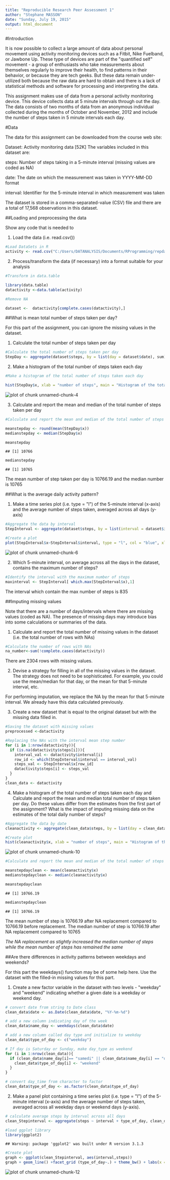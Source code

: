 ```yaml
---
title: "Reproducible Research Peer Assessment 1"
author: "Stephane MASSON"
date: "Sunday, July 19, 2015"
output: html_document
---
```


#Introduction

It is now possible to collect a large amount of data about personal movement using activity monitoring devices such as a Fitbit, Nike Fuelband, or Jawbone Up. These type of devices are part of the "quantified self" movement - a group of enthusiasts who take measurements about themselves regularly to improve their health, to find patterns in their behavior, or because they are tech geeks. But these data remain under-utilized both because the raw data are hard to obtain and there is a lack of statistical methods and software for processing and interpreting the data.

This assignment makes use of data from a personal activity monitoring device. This device collects data at 5 minute intervals through out the day. The data consists of two months of data from an anonymous individual collected during the months of October and November, 2012 and include the number of steps taken in 5 minute intervals each day.

#Data

The data for this assignment can be downloaded from the course web site:

Dataset: Activity monitoring data [52K]
The variables included in this dataset are:

steps: Number of steps taking in a 5-minute interval (missing values are coded as NA)

date: The date on which the measurement was taken in YYYY-MM-DD format

interval: Identifier for the 5-minute interval in which measurement was taken

The dataset is stored in a comma-separated-value (CSV) file and there are a total of 17,568 observations in this dataset.

##Loading and preprocessing the data

Show any code that is needed to

1. Load the data (i.e. read.csv())


```r
#Load DataSets in R
activity <- read.csv("C:/Users/DATANALYSIS/Documents/RProgramming/repdata_project1/activity.csv")
```

2. Process/transform the data (if necessary) into a format suitable for your analysis


```r
#Transform in data.table

library(data.table)
datactivity <-data.table(activity)

#Remove NA

dataset <-  datactivity[complete.cases(datactivity),]
```

##What is mean total number of steps taken per day?

For this part of the assignment, you can ignore the missing values in the dataset.

1. Calculate the total number of steps taken per day


```r
#Calculate the total number of steps taken per day
StepDay <- aggregate(dataset$steps, by = list(day = dataset$date), sum)
```

2. Make a histogram of the total number of steps taken each day


```r
#Make a histogram of the total number of steps taken each day

hist(StepDay$x, xlab = "number of steps", main = "Histogram of the total number of steps taken each day")
```

![plot of chunk unnamed-chunk-4](figure/unnamed-chunk-4-1.png) 

3. Calculate and report the mean and median of the total number of steps taken per day


```r
#Calculate and report the mean and median of the total number of steps taken per day

meanstepday <- round(mean(StepDay$x))
medianstepday <- median(StepDay$x)

meanstepday
```

```
## [1] 10766
```

```r
medianstepday
```

```
## [1] 10765
```

The mean number of step taken per day is 10766.19 and the median number is 10765

##What is the average daily activity pattern?

1. Make a time series plot (i.e. type = "l") of the 5-minute interval (x-axis) and the average number of steps taken, averaged across all days (y-axis)


```r
#Aggregate the data by interval
StepInterval <- aggregate(dataset$steps, by = list(interval = dataset$interval), mean)

#Create a plot
plot(StepInterval$x~StepInterval$interval, type = "l", col = "blue", xlab = "5 minutes Interval", ylab = "average number of step taken", main = "Average number of steps taken in 5-minute interval across all days")
```

![plot of chunk unnamed-chunk-6](figure/unnamed-chunk-6-1.png) 

2. Which 5-minute interval, on average across all the days in the dataset, contains the maximum number of steps?


```r
#Identify the interval with the maximum number of steps
maxinterval <- StepInterval[ which.max(StepInterval$x),1]
```

The interval which contain the max number of steps is 835

##Imputing missing values

Note that there are a number of days/intervals where there are missing values (coded as NA). The presence of missing days may introduce bias into some calculations or summaries of the data.

1. Calculate and report the total number of missing values in the dataset (i.e. the total number of rows with NAs)

```r
#Calculate the number of rows with NAs
na_number<-sum(!complete.cases(datactivity))
```

There are 2304 rows with missing values.

2. Devise a strategy for filling in all of the missing values in the dataset. The strategy does not need to be sophisticated. For example, you could use the mean/median for that day, or the mean for that 5-minute interval, etc.

For performing imputation, we replace the NA by the mean for that 5-minute interval. We already have this data calculated previously.

3. Create a new dataset that is equal to the original dataset but with the missing data filled in.


```r
#Saving the dataset with missing values
preprocessed <-datactivity

#Replacing the NAs with the interval mean step number
for (i in 1:nrow(datactivity)){
  if (is.na(datactivity$steps[i])){
    interval_val <- datactivity$interval[i]
    row_id <- which(StepInterval$interval == interval_val)
    steps_val <- StepInterval$x[row_id]
    datactivity$steps[i] <- steps_val
  }
}
clean_data <- datactivity
```

4. Make a histogram of the total number of steps taken each day and Calculate and report the mean and median total number of steps taken per day. Do these values differ from the estimates from the first part of the assignment? What is the impact of imputing missing data on the estimates of the total daily number of steps?


```r
#Aggregate the data by date
cleanactivity <- aggregate(clean_data$steps, by = list(day = clean_data$date), sum)

#Create plot
hist(cleanactivity$x, xlab = "number of steps", main = "Histogram of the total number of steps taken each day")
```

![plot of chunk unnamed-chunk-10](figure/unnamed-chunk-10-1.png) 

```r
#Calculate and report the mean and median of the total number of steps taken per day

meanstepdayclean <- mean(cleanactivity$x)
medianstepdayclean <- median(cleanactivity$x)

meanstepdayclean
```

```
## [1] 10766.19
```

```r
medianstepdayclean
```

```
## [1] 10766.19
```

The mean number of step is 10766.19 after NA replacement compared to 10766.19 before replacement.
The median number of step is 10766.19 after NA replacement compared to 10765

*The NA replacement as stightly increased the median number of steps while the mean number of steps has remained the same*

##Are there differences in activity patterns between weekdays and weekends?

For this part the weekdays() function may be of some help here. Use the dataset with the filled-in missing values for this part.

1. Create a new factor variable in the dataset with two levels - "weekday" and "weekend" indicating whether a given date is a weekday or weekend day.

```r
# convert date from string to Date class
clean_data$date <- as.Date(clean_data$date, "%Y-%m-%d")

# add a new column indicating day of the week 
clean_data$name_day <- weekdays(clean_data$date)

# add a new column called day type and initialize to weekday
clean_data$type_of_day <- c("weekday")

# If day is Saturday or Sunday, make day_type as weekend
for (i in 1:nrow(clean_data)){
  if (clean_data$name_day[i]== "samedi" || clean_data$name_day[i] == "dimanche"){
    clean_data$type_of_day[i] <- "weekend"
  } 
}

# convert day_time from character to factor
clean_data$type_of_day <- as.factor(clean_data$type_of_day)
```

2. Make a panel plot containing a time series plot (i.e. type = "l") of the 5-minute interval (x-axis) and the average number of steps taken, averaged across all weekday days or weekend days (y-axis).


```r
# calculate average steps by interval across all days
clean_Stepinterval <- aggregate(steps ~ interval + type_of_day, clean_data, mean)

#load ggplot library
library(ggplot2)
```

```
## Warning: package 'ggplot2' was built under R version 3.1.3
```

```r
#Create plot
graph <- ggplot(clean_Stepinterval, aes(interval,steps))
graph + geom_line() +facet_grid (type_of_day~.) + theme_bw() + labs(x = "5 minutes Interval") + labs(y = "average number of step taken") + labs(title = "Weekdays vs weekends:Average number of steps taken in 5-minute interval")
```

![plot of chunk unnamed-chunk-12](figure/unnamed-chunk-12-1.png) 
